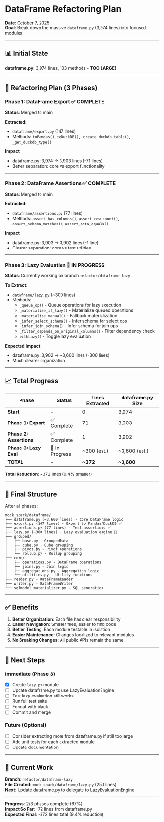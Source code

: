 # DataFrame Refactoring Plan

**Date**: October 7, 2025  
**Goal**: Break down the massive `dataframe.py` (3,974 lines) into focused modules

---

## 📊 Initial State

**dataframe.py**: 3,974 lines, 103 methods - **TOO LARGE!**

---

## 🎯 Refactoring Plan (3 Phases)

### Phase 1: DataFrame Export ✅ COMPLETE
**Status**: Merged to main

**Extracted**:
- `dataframe/export.py` (147 lines)
- Methods: `toPandas()`, `toDuckDB()`, `_create_duckdb_table()`, `_get_duckdb_type()`

**Impact**:
- dataframe.py: 3,974 → 3,903 lines (-71 lines)
- Better separation: core vs export functionality

---

### Phase 2: DataFrame Assertions ✅ COMPLETE
**Status**: Merged to main

**Extracted**:
- `dataframe/assertions.py` (77 lines)
- Methods: `assert_has_columns()`, `assert_row_count()`, `assert_schema_matches()`, `assert_data_equals()`

**Impact**:
- dataframe.py: 3,903 → 3,902 lines (-1 line)
- Clearer separation: core vs test utilities

---

### Phase 3: Lazy Evaluation 🔄 IN PROGRESS
**Status**: Currently working on branch `refactor/dataframe-lazy`

**To Extract**:
- `dataframe/lazy.py` (~300 lines)
- Methods:
  - `_queue_op()` - Queue operations for lazy execution
  - `_materialize_if_lazy()` - Materialize queued operations
  - `_materialize_manual()` - Fallback materialization
  - `_infer_select_schema()` - Infer schema for select ops
  - `_infer_join_schema()` - Infer schema for join ops
  - `_filter_depends_on_original_columns()` - Filter dependency check
  - `withLazy()` - Toggle lazy evaluation

**Expected Impact**:
- dataframe.py: 3,902 → ~3,600 lines (-300 lines)
- Much clearer organization

---

## 📈 Total Progress

| Phase | Status | Lines Extracted | dataframe.py Size |
|-------|--------|----------------|-------------------|
| **Start** | - | 0 | 3,974 |
| **Phase 1: Export** | ✅ Complete | 71 | 3,903 |
| **Phase 2: Assertions** | ✅ Complete | 1 | 3,902 |
| **Phase 3: Lazy Eval** | 🔄 In Progress | ~300 (est.) | ~3,600 (est.) |
| **TOTAL** | - | **~372** | **~3,600** |

**Total Reduction**: ~372 lines (9.4% smaller)

---

## 🎯 Final Structure

After all phases:

```
mock_spark/dataframe/
├── dataframe.py (~3,600 lines) - Core DataFrame logic
├── export.py (147 lines) - Export to Pandas/DuckDB ✅
├── assertions.py (77 lines) - Test assertions ✅
├── lazy.py (~300 lines) - Lazy evaluation engine 🔄
├── grouped/
│   ├── base.py - GroupedData
│   ├── cube.py - Cube grouping
│   ├── pivot.py - Pivot operations
│   └── rollup.py - Rollup grouping
├── core/
│   ├── operations.py - DataFrame operations
│   ├── joins.py - Join logic
│   ├── aggregations.py - Aggregation logic
│   └── utilities.py - Utility functions
├── reader.py - DataFrameReader
├── writer.py - DataFrameWriter
└── sqlmodel_materializer.py - SQL generation
```

---

## ✅ Benefits

1. **Better Organization**: Each file has clear responsibility
2. **Easier Navigation**: Smaller files, easier to find code
3. **Better Testing**: Each module testable in isolation
4. **Easier Maintenance**: Changes localized to relevant modules
5. **No Breaking Changes**: All public APIs remain the same

---

## 🚀 Next Steps

### Immediate (Phase 3)
- [x] Create `lazy.py` module
- [ ] Update dataframe.py to use LazyEvaluationEngine
- [ ] Test lazy evaluation still works
- [ ] Run full test suite
- [ ] Format with black
- [ ] Commit and merge

### Future (Optional)
- [ ] Consider extracting more from dataframe.py if still too large
- [ ] Add unit tests for each extracted module
- [ ] Update documentation

---

## 📝 Current Work

**Branch**: `refactor/dataframe-lazy`  
**File Created**: `mock_spark/dataframe/lazy.py` (250 lines)  
**Next**: Update dataframe.py to delegate to LazyEvaluationEngine

---

**Progress**: 2/3 phases complete (67%)  
**Impact So Far**: -72 lines from dataframe.py  
**Expected Final**: -372 lines total (9.4% reduction)

